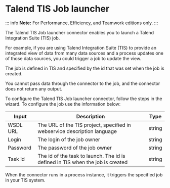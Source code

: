 # Talend TIS Job launcher

::: info
**Note:** For Performance, Efficiency, and Teamwork editions only.
:::

The Talend TIS Job launcher connector enables you to launch a Talend Integration Suite (TIS) job.

For example, if you are using Talend Integration Suite (TIS) to provide an integrated view of data from many data sources and a process updates one of those data sources, you could trigger a job to update the view.

The job is defined in TIS and specified by the id that was set when the job is created.

You cannot pass data through the connector to the job, and the connector does not return any output.

To configure the Talend TIS Job launcher connector, follow the steps in the wizard. To configure the job use the information below:

| Input  | Description  | Type  |
| ------ | ------------ | ----- | 
| WSDL URL  | The URL of the TIS project, specified in webservice description language  | string  | 
| Login  | The login of the job owner  | string  |
| Password  | The password of the job owner  | string  | 
| Task id  | The id of the task to launch. The id is defined in TIS when the job is created  | string  |

  
When the connector runs in a process instance, it triggers the specified job in your TIS system.
